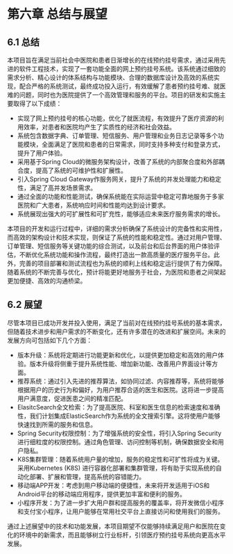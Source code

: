 # 第六章 总结与展望

## 6.1 总结
本项目旨在满足当前社会中医院和患者日渐增长的在线预约挂号需求，通过采用先进的软件工程技术，实现了一套功能全面的网上预约挂号系统。该系统通过细致的需求分析、精心设计的体系结构与功能模块、合理的数据库设计及高效的系统实现，配合严格的系统测试，最终成功投入运行，有效缓解了患者预约挂号难、就医难的问题，同时也为医院提供了一个高效管理和服务的平台。项目的研发和实施主要取得了以下成绩：

- 实现了网上预约挂号的核心功能，优化了就医流程，有效提升了医疗资源的利用效率，对患者和医院均产生了实质性的经济和社会效益。
- 系统包含数据字典、订单管理、短信服务、用户管理和业务日志记录等多个功能模块，全面满足了医院和患者的日常需求，同时支持多种支付和登录方式，提升了用户体验。
- 采用基于Spring Cloud的微服务架构设计，改善了系统的内部聚合度和外部耦合度，提高了系统的可维护性和扩展性。
- 引入Spring Cloud Gateway作服务网关，提升了系统的并发处理能力和稳定性，满足了高并发场景需求。
- 通过全面的功能和性能测试，确保系统能在实际运营中稳定可靠地服务于多家医院和广大患者，系统响应时间和性能均达到设计要求。
- 系统展现出强大的可扩展性和可扩充性，能够适应未来医疗服务需求的增长。

本项目的开发和运行过程中，详细的需求分析确保了系统设计的完备性和实用性，而高效的架构设计和技术实现，则保证了系统的性能和稳定性。通过对用户管理、订单管理、短信服务等关键功能的综合测试，以及前台和后台界面的用户体验评估，不断优化系统功能和操作流程，最终打造出一款高质量的医疗服务平台。此外，完善的项目部署和测试流程也为系统的顺利上线和稳定运行提供了有力保障。随着系统的不断完善与优化，预计将能更好地服务于社会，为医院和患者之间架起更加便捷、高效的沟通桥梁。


## 6.2 展望
<!-- 版本升级、推荐系统、ElasitcSearch全文检索、Spring Security权限控制、K8S集群管理、移动端APP开发、小程序开发 -->
尽管本项目已成功开发并投入使用，满足了当前对在线预约挂号系统的基本需求，但随着技术进步和用户需求的不断变化，还有许多潜在的改进和扩展空间。未来的发展方向可包括如下几个方面：

- 版本升级：系统将定期进行功能更新和优化，以提供更加稳定和高效的用户体验。版本升级将侧重于提升系统性能、增加新功能、改善用户界面设计等方面。
- 推荐系统：通过引入先进的推荐算法，如协同过滤、内容推荐等，系统将能够根据用户的历史行为和偏好，为用户推荐合适的医生和医院。这将进一步提高用户满意度，促进医患之间的精准匹配。
- ElasitcSearch全文检索：为了提高医院、科室和医生信息的检索速度和准确性，我们计划集成ElasticSearch作为系统的全文搜索引擎。这将使用户能够快速找到所需的服务和信息。
- Spring Security权限控制：为了增强系统的安全性，将引入Spring Security进行细粒度的权限控制。通过角色管理、访问控制等机制，确保数据安全和用户隐私。
- K8S集群管理：随着系统用户量的增加，服务的稳定性和可扩性将成为关键。采用Kubernetes (K8S) 进行容器化部署和集群管理，将有助于实现系统的自动化部署、扩展和管理，提高系统的容错能力。
- 移动端APP开发：考虑到用户移动端的便捷性，未来将开发适用于iOS和Android平台的移动端应用程序，提供更加丰富和便利的服务。
- 小程序开发：为了进一步扩大用户群和提高服务的覆盖率，将开发微信小程序和支付宝小程序，让用户能够在常用社交平台上直接访问和使用我们的服务。

通过上述展望中的技术和功能发展，本项目期望不仅能够持续满足用户和医院在变化的环境中的新需求，而且能够树立行业标杆，引领医疗预约挂号系统向更高水平发展。
